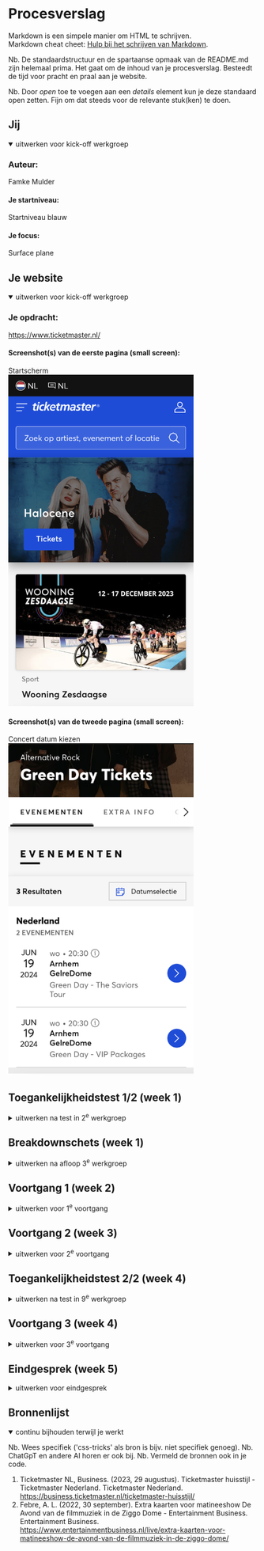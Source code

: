 # Procesverslag
Markdown is een simpele manier om HTML te schrijven.  
Markdown cheat cheet: [Hulp bij het schrijven van Markdown](https://github.com/adam-p/markdown-here/wiki/Markdown-Cheatsheet).

Nb. De standaardstructuur en de spartaanse opmaak van de README.md zijn helemaal prima. Het gaat om de inhoud van je procesverslag. Besteedt de tijd voor pracht en praal aan je website.

Nb. Door *open* toe te voegen aan een *details* element kun je deze standaard open zetten. Fijn om dat steeds voor de relevante stuk(ken) te doen.





## Jij

<details open>
  <summary>uitwerken voor kick-off werkgroep</summary>

  ### Auteur:
  Famke Mulder

  #### Je startniveau:
  Startniveau blauw

  #### Je focus:
  Surface plane
 
</details>





## Je website

<details open>
  <summary>uitwerken voor kick-off werkgroep</summary>

  ### Je opdracht:
  https://www.ticketmaster.nl/

  #### Screenshot(s) van de eerste pagina (small screen): 
  Startscherm  
  <img src="readme-images/MobielHomescreen.png" width="375px" alt="Ticketmaster startscherm">

  #### Screenshot(s) van de tweede pagina (small screen):
  Concert datum kiezen
  <img src="readme-images/MobielBestelscherm.png" width="375px" alt="Ticketmaster concert kiezen">
 
</details>



## Toegankelijkheidstest 1/2 (week 1)

<details>
  <summary>uitwerken na test in 2<sup>e</sup> werkgroep</summary>

  ### Bevindingen
  Lijst met je bevindingen die in de test naar voren kwamen:

Voor de toegankelijkheidstest heb ik verschillende disabilities getest op mijn gekozen site. Ik heb een blur-bril opgedaan waarmee ik het scherm slecht kon zien, maar ik heb ook elastiekjes om mijn vingers gedaan om te kijken hoe het is om een motorieke beperking te hebben. Daarnaast heb ik ook nog een test afgenomen met een screenreader. Hiermee heb ik gekeken hoe het is om met deze screenreader te navigeren over mijn site.

Blur-bril
-Letters zijn onleesbaar
-Grotere koppen zijn enigszins te ontcijferen
-Plaatjes zijn wazig te zien, maar je kan er niet uithalen waar het over gaat

Motorieke beperking (elastiekjes om je vingers)
-Scrollen over de touchpad gaat redelijk
-Inzoomen is onmogelijk met één hand
-Ergens op klikken is lastig

VoiceOver test ticketmaster
-Featured kan je niet komen
-Menu is makkelijk uit te vouwen met VoiceOver
-Kalender spreekt elke datum uit, springt automatisch door naar volgende maand aan het einde van de vorige maand, is moeilijk om naar ‘apply’ te komen onder aan de kalender.
-Inloggen is vrij easy, makkelijk te typen en je komt makkelijk bij de inlog knop, geeft goed aan als je iets verkeerd hebt ingevuld of als een veld verplicht is.
-Headings is elk mogelijke artiest, niet per se kopjes.
</details>



## Breakdownschets (week 1)

<details>
  <summary>uitwerken na afloop 3<sup>e</sup> werkgroep</summary>

  ### de hele pagina: 
  <img src="readme-images/Breakdown1.jpg" width="375px" alt="breakdown van het startscherm">

  ### dynamisch deel (bijv menu): 
  <img src="readme-images/Breakdown2.jpg" width="375px" alt="breakdown van het hamburgermenu">

  ### wellicht nog een dynamisch deel (bijv filter): 
  <img src="readme-images/Breakdown3.jpg" width="375px" alt="breakdown van het bestelscherm">

</details>





## Voortgang 1 (week 2)

<details>
  <summary>uitwerken voor 1<sup>e</sup> voortgang</summary>

  ### Stand van zaken
  Dit ging er goed en/of fout:
  Ik vond het persoonlijk lastig om weer te beginnen met flexbox. Uiteindelijk is het wel gelukt met de oefening, maar ik wist eerst niet meer waar ik moest beginnen. Het hamburgermenu snapte ik zelf helemaal niet. Deze opdracht heb ik samen met Madelief gemaakt en uiteindelijk zijn we er wel uitgekomen, maar ik vond het erg lastig en ik snap eigenlijk nog steeds niet helemaal wat ik gedaan heb om het te laten werken. Ik heb een start gemaakt met mijn website en heb de navigatie in de html gezet. Verder dan dat ben ik op dit moment nog niet gekomen omdat ik vooral wilde oefenen met de opdrachten.

  ### Agenda voor meeting
  samen met je groepje opstellen

  Famke - javascript, hamburger menu.  
  Dian - javascript
  Niels - html, javascript.
  Quinty - hamburger menu
  Menno - kleine onderdelen op de website.

  ### Verslag van meeting
  hier na afloop snel de uitkomsten van de meeting vastleggen

  - Coderen gaat de goede kant op, goede start gemaakt met de html en css.
  - Ik kwam er niet uit om een zoekbalk toe te voegen aan mijn code. Dit kwam achteraf door een kleine spelfout.
  - Hamburger menu maken is gelukt
  - Vragen zijn beantwoord dus we kunnen allemaal verder met onze code. 

</details>





## Voortgang 2 (week 3)

<details>
  <summary>uitwerken voor 2<sup>e</sup> voortgang</summary>

  ### Stand van zaken
  Dit ging er goed en/of fout: 
  Ik had deze week moeite met het maken van een hamburger menu, maar door terug te kijken naar de opdracht die ik had gemaakt kon ik terugkijken hoe ik het daar had gedaan. Samen met David heb ik gekeken hoe ik deze code het beste kon gebruiken in mijn eigen website en aangepast naar mijn kleuren. Ook heb ik de zoekbalk kunnen stijlen en deze gemaakt zodat die op ticketmaster zou passen. Verder heb ik stockfoto's toegevoegd aan mijn website zodat ik deze kon stijlen. Voor de bovenste foto heb ik terug gekeken naar de gemaakte opdrachten zodat ik tekst en een knop over deze foto kon zetten. 

  ### Agenda voor meeting
  samen met je groepje opstellen

  Famke - logo in zoekbalk zetten, slider maken, border balk kleiner maken.
  Dian - Footer / header
  Niels - verschillende vragen.

  ### Verslag van meeting
  hier na afloop snel de uitkomsten van de meeting vastleggen

  In deze meeting hebben we vooral de focus gelegd op vragen per persoon. We zaten deze week met de student assistenten, waardoor we goed konden verdelen wie waar over ging praten. Hierdoor konden we allemaal de kleine foutjes oplossen waar we mee zaten en makkelijk verder met onze website. 

</details>





## Toegankelijkheidstest 2/2 (week 4)

<details>
  <summary>uitwerken na test in 9<sup>e</sup> werkgroep</summary>

  ### Bevindingen
  Lijst met je bevindingen die in de test naar voren kwamen (geef ook aan wat er verbeterd is):
  - Het is heel lastig om met tab aan te geven waar de gebruiker moet zijn op de website. Doordat mijn onderdelen geen link hebben, kon ik er niet overheen bewegen met tab waardoor ik meer in google chrome aan het klikken was dan op mijn website.
  - Met de screenreader was het opzich wel te doen om over de website te navigeren. De screenreader las de header en stukken tekst op en ik wist gelijk waar ik op stond.
  - De screenreader navigeerde niet in mijn hamburger menu.


</details>





## Voortgang 3 (week 4)

<details>
  <summary>uitwerken voor 3<sup>e</sup> voortgang</summary>

  ### Stand van zaken
  hier dit ging goed & dit was lastig (neem ook screenshots op van delen van je website en code)


  ### Agenda voor meeting
  samen met je groepje opstellen

  Famke - css regel 'werkt niet', tekst gaan niet naast elkaar. 
  Dian - Javascript stoel selecteren.
  Niels - Automatisch horizontaal scrollen.

  ### Verslag van meeting
  hier na afloop snel de uitkomsten van de meeting vastleggen

  - 

</details>





## Eindgesprek (week 5)

<details>
  <summary>uitwerken voor eindgesprek</summary>

  ### Je uitkomst - karakteristiek screenshots:
  <img src="readme-images/Uitwerking1.png" width="375px" alt="uitkomst pagina 1 boven">
  <img src="readme-images/Uitwerking2.png" width="375px" alt="uitkomst pagina 1 midden">
  <img src="readme-images/Uitwerking3.png" width="375px" alt="uitkomst pagina 2 midden">
  

  ### Dit ging goed/Heb ik geleerd: 
  Ik heb geleerd hoe ik 2 verschillende onderdelen naast elkaar kan zetten met behulp van div.

  <img src="readme-images/Uitwerking4.png" width="375px" alt="Code van div, p en articles die naast elkaar staan">
  <img src="readme-images/Uitwerking3.png" width="375px" alt="Surface uitkomst van div, p en articles naast elkaar">


  ### Dit was lastig/Is niet gelukt:
  Op de originele ticketmaster website staat een blokje met extra informatie over het concert, maar het is mij niet gelukt om deze na te maken.

  <img src="readme-images/NietGelukt1.png" width="375px" alt="Extra info ticketmaster, losse vakjes met een grote achtergrond">
</details>





## Bronnenlijst

<details open>
  <summary>continu bijhouden terwijl je werkt</summary>

  Nb. Wees specifiek ('css-tricks' als bron is bijv. niet specifiek genoeg). 
  Nb. ChatGpT en andere AI horen er ook bij.
  Nb. Vermeld de bronnen ook in je code.

  1. Ticketmaster NL, Business. (2023, 29 augustus). Ticketmaster huisstijl - Ticketmaster Nederland. Ticketmaster Nederland. https://business.ticketmaster.nl/ticketmaster-huisstijl/
  2. Febre, A. L. (2022, 30 september). Extra kaarten voor matineeshow De Avond van de filmmuziek in de Ziggo Dome - Entertainment Business. Entertainment Business. https://www.entertainmentbusiness.nl/live/extra-kaarten-voor-matineeshow-de-avond-van-de-filmmuziek-in-de-ziggo-dome/

</details>